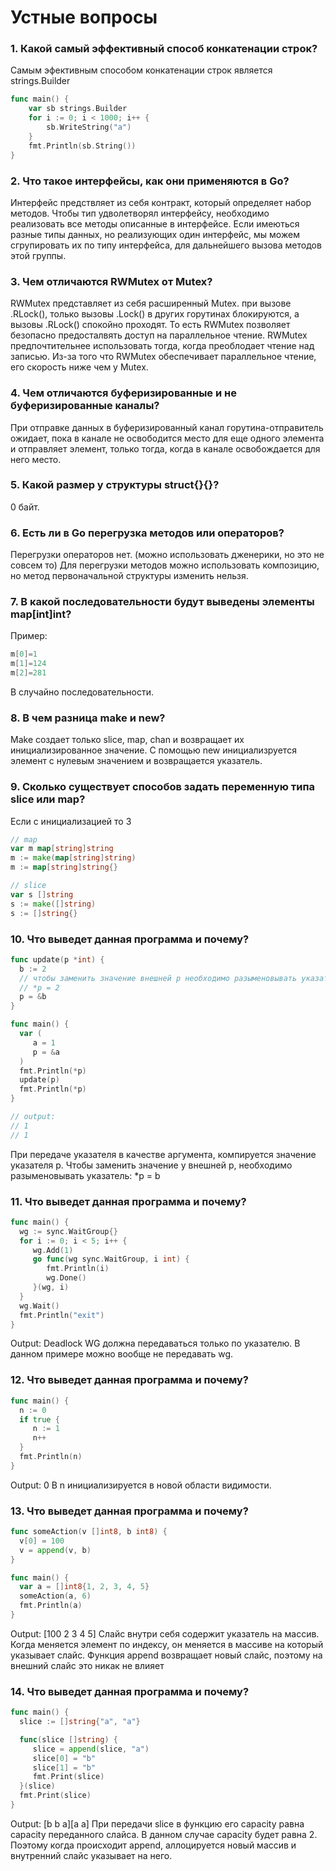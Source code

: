# Устные вопросы

### 1. Какой самый эффективный способ конкатенации строк?
Самым эфективным способом конкатенации строк является strings.Builder
```go
func main() {
    var sb strings.Builder
    for i := 0; i < 1000; i++ {
        sb.WriteString("a")
    }
    fmt.Println(sb.String())
}
```

### 2. Что такое интерфейсы, как они применяются в Go?
Интерфейс предствляет из себя контракт, который определяет набор методов. Чтобы тип удволетворял интерфейсу, необходимо реализовать все методы описанные в интерфейсе.
Если имеються разные типы данных, но реализующих один интерфейс, мы можем сгрупировать их по типу интерфейса, для дальнейшего вызова методов этой группы.

### 3. Чем отличаются RWMutex от Mutex?
RWMutex представляет из себя расширенный Mutex. при вызове .RLock(), только вызовы .Lock() в других горутинах блокируются, а вызовы .RLock() спокойно проходят.
То есть RWMutex позволяет безопасно предосталвять доступ на параллельное чтение.
RWMutex предпочтительнее использовать тогда, когда преоблодает чтение над записью. Из-за того что RWMutex обеспечивает параллельное чтение, его скорость ниже чем у Mutex.

### 4. Чем отличаются буферизированные и не буферизированные каналы?
При отправке данных в буферизированный канал горутина-отправитель ожидает, пока в канале не освободится место для еще одного элемента и отправляет элемент, только тогда, когда в канале освобождается для него место.

### 5. Какой размер у структуры struct{}{}?
0 байт.

### 6. Есть ли в Go перегрузка методов или операторов?
Перегрузки операторов нет. (можно использовать дженерики, но это не совсем то)
Для перегрузки методов можно использовать композицию, но метод первоначальной структуры изменить нельзя.

### 7. В какой последовательности будут выведены элементы map[int]int?
Пример:
```go
m[0]=1
m[1]=124
m[2]=281
```
В случайно последовательности.

### 8. В чем разница make и new?
Make создает только slice, map, chan и возвращает их инициализированное значение.
С помощью new инициализруется элемент с нулевым значением и возвращается указатель.

### 9. Сколько существует способов задать переменную типа slice или map?
Если с инициализацией то 3
```go
// map
var m map[string]string
m := make(map[string]string)
m := map[string]string{}

// slice
var s []string
s := make([]string)
s := []string{}
```

### 10. Что выведет данная программа и почему?
```go
func update(p *int) {
  b := 2
  // чтобы заменить значение внешней p необходимо разыменовывать указатель:
  // *p = 2
  p = &b
}

func main() {
  var (
     a = 1
     p = &a
  )
  fmt.Println(*p)
  update(p)
  fmt.Println(*p)
}

// output:
// 1
// 1
```
При передаче указателя в качестве аргумента, компируется значение указателя p. Чтобы заменить значение у внешней p, необходимо разыменовывать указатель: *p = b

### 11. Что выведет данная программа и почему?
```go
func main() {
  wg := sync.WaitGroup{}
  for i := 0; i < 5; i++ {
     wg.Add(1)
     go func(wg sync.WaitGroup, i int) {
        fmt.Println(i)
        wg.Done()
     }(wg, i)
  }
  wg.Wait()
  fmt.Println("exit")
}
```
Output: Deadlock
WG должна передаваться только по указателю. В данном примере можно вообще не передавать wg.

### 12. Что выведет данная программа и почему?
```go
func main() {
  n := 0
  if true {
     n := 1
     n++
  }
  fmt.Println(n)
}
```
Output: 0
В n инициализируется в новой области видимости.

### 13. Что выведет данная программа и почему?
```go
func someAction(v []int8, b int8) {
  v[0] = 100
  v = append(v, b)
}

func main() {
  var a = []int8{1, 2, 3, 4, 5}
  someAction(a, 6)
  fmt.Println(a)
}
```
Output: [100 2 3 4 5]
Слайс внутри себя содержит указатель на массив. Когда меняется элемент по индексу, он меняется в массиве на который указывает слайс.
Функция append возвращает новый слайс, поэтому на внешний слайс это никак не влияет

### 14. Что выведет данная программа и почему?
```go
func main() {
  slice := []string{"a", "a"}

  func(slice []string) {
     slice = append(slice, "a")
     slice[0] = "b"
     slice[1] = "b"
     fmt.Print(slice)
  }(slice)
  fmt.Print(slice)
}
```
Output: [b b a][a a]
При передачи slice в функцию его capacity равна сapacity переданного слайса.
В данном случае capacity будет равна 2. Поэтому когда происходит append, аллоцируется новый массив и внутренний слайс указывает на него.
